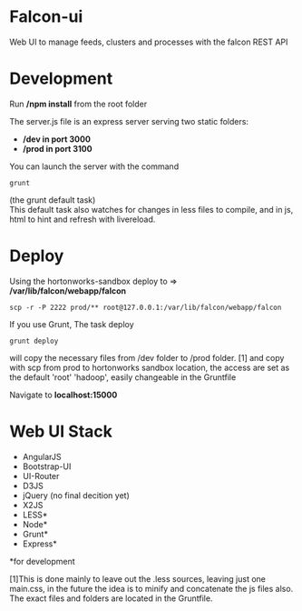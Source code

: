 Falcon-ui
=========

Web UI to manage feeds, clusters and processes with the falcon REST API

Development
===========

Run **/npm install** from the root folder

The server.js file is an express server serving two static folders:

 - **/dev in port 3000**   
 - **/prod in port 3100**

You can launch the server with the command 

    grunt 

(the grunt default task)  
This default task also watches for changes in less files to compile, and in js, html to hint and refresh with livereload. 

Deploy
======


Using the hortonworks-sandbox deploy to => **/var/lib/falcon/webapp/falcon** 

    scp -r -P 2222 prod/** root@127.0.0.1:/var/lib/falcon/webapp/falcon

If you use Grunt, The task deploy 
  
    grunt deploy 

will copy the necessary files from /dev folder to /prod folder. [1] and copy with scp from prod to hortonworks sandbox location, the access are set as the default 'root' 'hadoop', easily changeable in the Gruntfile

  
Navigate to **localhost:15000**

Web UI Stack
===========
 - AngularJS
 - Bootstrap-UI
 - UI-Router
 - D3JS
 - jQuery (no final decition yet)
 - X2JS
 - LESS*
 - Node*
 - Grunt*
 - Express*

 *for development

[1]This is done mainly to leave out the .less sources, leaving just one main.css, in the future the idea is to minify and concatenate the js files also. The exact files and folders are located in the Gruntfile.









